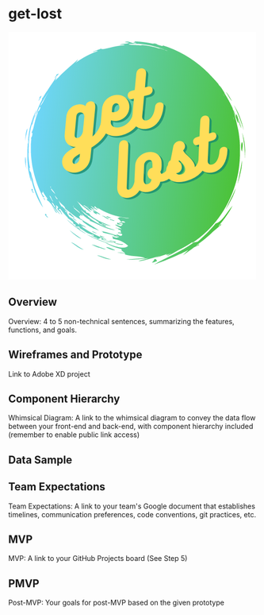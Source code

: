 # get-lost

![Get Lost logo](./client/assets/get_2.png)

## Overview

Overview: 4 to 5 non-technical sentences, summarizing the features, functions, and goals.

## Wireframes and Prototype

Link to Adobe XD project

## Component Hierarchy

Whimsical Diagram: A link to the whimsical diagram to convey the data flow between your front-end and back-end, with component hierarchy included (remember to enable public link access)

## Data Sample

## Team Expectations

Team Expectations: A link to your team's Google document that establishes timelines, communication preferences, code conventions, git practices, etc.

## MVP

MVP: A link to your GitHub Projects board (See Step 5)

## PMVP

Post-MVP: Your goals for post-MVP based on the given prototype
